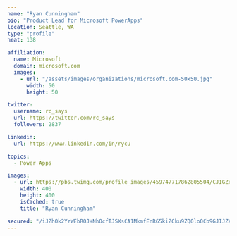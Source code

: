 ```yaml
---
name: "Ryan Cunningham"
bio: "Product Lead for Microsoft PowerApps"
location: Seattle, WA
type: "profile"
heat: 138

affiliation:
  name: Microsoft
  domain: microsoft.com
  images:
    - url: "/assets/images/organizations/microsoft.com-50x50.jpg"
      width: 50
      height: 50

twitter:
  username: rc_says
  url: https://twitter.com/rc_says
  followers: 2837

linkedin:
  url: https://www.linkedin.com/in/rycu

topics:
  - Power Apps

images:
  - url: https://pbs.twimg.com/profile_images/459747717862805504/CJIGZejd_400x400.png
    width: 400
    height: 400
    isCached: true
    title: "Ryan Cunningham"

secured: "/iJZhOk2YzWEbROJ+NhOcfTJSXsCA1MkmfEnR65kiZCku9ZQ0lo0Cb9GJIJZAx9Y/20U9Js1aNrd9tdFghG2oAN2rmJwUwEE1gvAuohXHGV2WHqwqcZtXhbYf/TnuhM9jIVi2xPPyidq4ucHQ9xn30Q1dsOZXazqvBipPWUzKqQHVUYDLUs+61oijmdR4bt8WjAsGM0TgzICcoQ6ICeRWbGSc6xgCg2VSBSpA8uOCggchTgd/k5888/EMaKzujl+4un0ZlJmBOXDiHk51bMTJE+Ibo4Fss+amxCqMyIhTrDFif545HDRoevZmX3aMVlVZYa20xy/pagZIrOiriTg2cSXUfs4Px53NJ6qs9Qo96RolWZkJpC6chF8zfPUO4ZySBANR8nlpoSM06CtwFklfBgERrKqu08RF+rViHbsLS4=;UNwQI57q6DcQd/Wn8bFVGA=="
---
```


